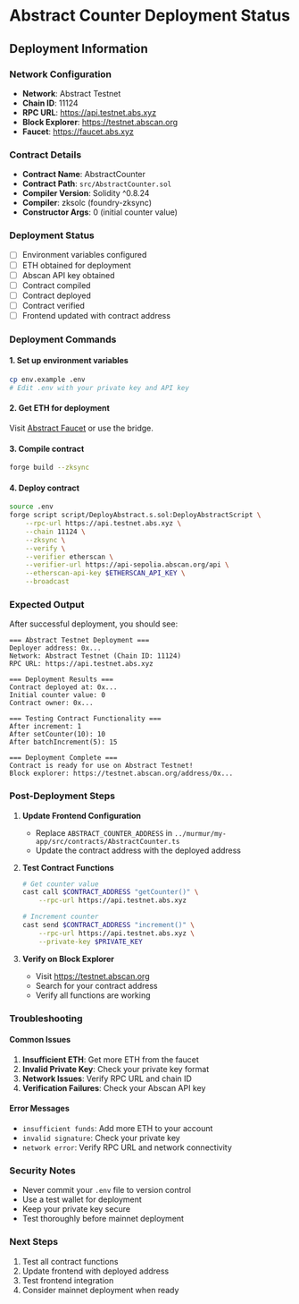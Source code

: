 # Abstract Counter Deployment Status

## Deployment Information

### Network Configuration
- **Network**: Abstract Testnet
- **Chain ID**: 11124
- **RPC URL**: https://api.testnet.abs.xyz
- **Block Explorer**: https://testnet.abscan.org
- **Faucet**: https://faucet.abs.xyz

### Contract Details
- **Contract Name**: AbstractCounter
- **Contract Path**: `src/AbstractCounter.sol`
- **Compiler Version**: Solidity ^0.8.24
- **Compiler**: zksolc (foundry-zksync)
- **Constructor Args**: 0 (initial counter value)

### Deployment Status
- [ ] Environment variables configured
- [ ] ETH obtained for deployment
- [ ] Abscan API key obtained
- [ ] Contract compiled
- [ ] Contract deployed
- [ ] Contract verified
- [ ] Frontend updated with contract address

### Deployment Commands

#### 1. Set up environment variables
```bash
cp env.example .env
# Edit .env with your private key and API key
```

#### 2. Get ETH for deployment
Visit [Abstract Faucet](https://faucet.abs.xyz) or use the bridge.

#### 3. Compile contract
```bash
forge build --zksync
```

#### 4. Deploy contract
```bash
source .env
forge script script/DeployAbstract.s.sol:DeployAbstractScript \
    --rpc-url https://api.testnet.abs.xyz \
    --chain 11124 \
    --zksync \
    --verify \
    --verifier etherscan \
    --verifier-url https://api-sepolia.abscan.org/api \
    --etherscan-api-key $ETHERSCAN_API_KEY \
    --broadcast
```

### Expected Output
After successful deployment, you should see:
```
=== Abstract Testnet Deployment ===
Deployer address: 0x...
Network: Abstract Testnet (Chain ID: 11124)
RPC URL: https://api.testnet.abs.xyz

=== Deployment Results ===
Contract deployed at: 0x...
Initial counter value: 0
Contract owner: 0x...

=== Testing Contract Functionality ===
After increment: 1
After setCounter(10): 10
After batchIncrement(5): 15

=== Deployment Complete ===
Contract is ready for use on Abstract Testnet!
Block explorer: https://testnet.abscan.org/address/0x...
```

### Post-Deployment Steps

1. **Update Frontend Configuration**
   - Replace `ABSTRACT_COUNTER_ADDRESS` in `../murmur/my-app/src/contracts/AbstractCounter.ts`
   - Update the contract address with the deployed address

2. **Test Contract Functions**
   ```bash
   # Get counter value
   cast call $CONTRACT_ADDRESS "getCounter()" \
       --rpc-url https://api.testnet.abs.xyz

   # Increment counter
   cast send $CONTRACT_ADDRESS "increment()" \
       --rpc-url https://api.testnet.abs.xyz \
       --private-key $PRIVATE_KEY
   ```

3. **Verify on Block Explorer**
   - Visit https://testnet.abscan.org
   - Search for your contract address
   - Verify all functions are working

### Troubleshooting

#### Common Issues
1. **Insufficient ETH**: Get more ETH from the faucet
2. **Invalid Private Key**: Check your private key format
3. **Network Issues**: Verify RPC URL and chain ID
4. **Verification Failures**: Check your Abscan API key

#### Error Messages
- `insufficient funds`: Add more ETH to your account
- `invalid signature`: Check your private key
- `network error`: Verify RPC URL and network connectivity

### Security Notes
- Never commit your `.env` file to version control
- Use a test wallet for deployment
- Keep your private key secure
- Test thoroughly before mainnet deployment

### Next Steps
1. Test all contract functions
2. Update frontend with deployed address
3. Test frontend integration
4. Consider mainnet deployment when ready 